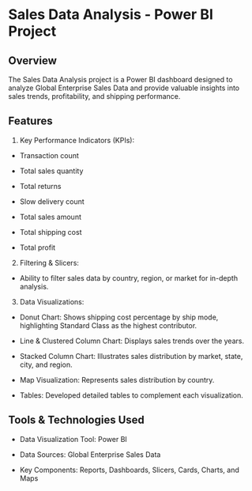 # Sales Data Analysis - Power BI Project

## Overview

The Sales Data Analysis project is a Power BI dashboard designed to analyze Global Enterprise Sales Data and provide valuable insights into sales trends, profitability, and shipping performance.

## Features

1. Key Performance Indicators (KPIs):

* Transaction count

* Total sales quantity

* Total returns

* Slow delivery count

* Total sales amount

* Total shipping cost

* Total profit

2. Filtering & Slicers:

* Ability to filter sales data by country, region, or market for in-depth analysis.

3. Data Visualizations:

* Donut Chart: Shows shipping cost percentage by ship mode, highlighting Standard Class as the highest contributor.

* Line & Clustered Column Chart: Displays sales trends over the years.

* Stacked Column Chart: Illustrates sales distribution by market, state, city, and region.

* Map Visualization: Represents sales distribution by country.

* Tables: Developed detailed tables to complement each visualization.

## Tools & Technologies Used

* Data Visualization Tool: Power BI

* Data Sources: Global Enterprise Sales Data

* Key Components: Reports, Dashboards, Slicers, Cards, Charts, and Maps


